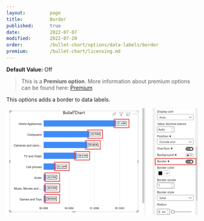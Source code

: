```yaml
---
layout:         page
title:          Border
published:      true
date:           2022-07-07
modified:   	2022-07-20
order:          /bullet-chart/options/data-labels/border
premium:        /bullet-chart/licensing.md
---
```


**Default Value:** Off

> This is a **Premium option**. More information about premium options can be found here: [Premium](general/premium.md)

This options adds a border to data labels.

<img src="images/data-labels-border.png" width="700"> 